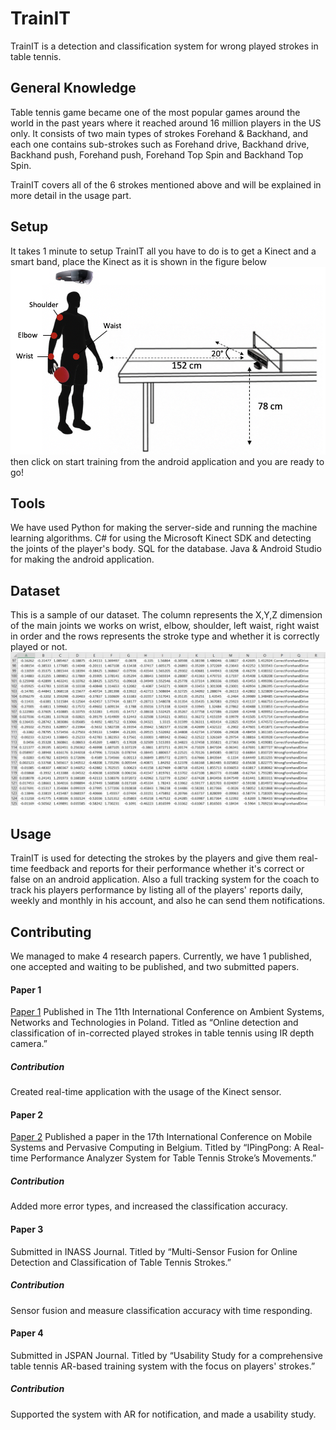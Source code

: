 # TrainIT

TrainIT is a detection and classification system for wrong played strokes in table tennis.

## General Knowledge 
Table tennis game became one of the most popular games around the world in the past years where it reached around 16 million players in the US only. 
It consists of two main types of strokes Forehand & Backhand, and each one contains sub-strokes such as Forehand drive, Backhand drive, Backhand push, Forehand push, Forehand Top Spin and Backhand Top Spin.

TrainIT covers all of the 6 strokes mentioned above and will be explained in more detail in the usage part.

## Setup

It takes 1 minute to setup TrainIT all you have to do is to get a Kinect and a smart band, place the Kinect as it is shown in the figure below ![](image30.png) then click on start training from the android application and you are ready to go!

## Tools
We have used Python for making the server-side and running the machine learning algorithms. C# for using the Microsoft Kinect SDK and detecting the joints of the player's body. SQL for the database. Java & Android Studio for making the android application.

## Dataset 
This is a sample of our dataset. The column represents the X,Y,Z dimension of the main joints we works on wrist, elbow, shoulder, left waist, right waist in order and the rows represents the stroke type and whether it is correctly played or not.
![](dataset.png)
## Usage

TrainIT is used for detecting the strokes by the players and give them real-time feedback and reports for their performance whether it's correct or false on an android application. Also a full tracking system for the coach to track his players performance by listing all of the players' reports daily, weekly and monthly in his account, and also he can send them notifications.

## Contributing

We managed to make 4 research papers. Currently, we have 1 published, one accepted and waiting to be published, and two submitted papers.

#### Paper 1
[Paper 1](*paperlink*) Published in The 11th International Conference on Ambient Systems, Networks and Technologies in Poland. Titled as “Online detection and classification of in-corrected played strokes in table tennis using IR depth camera.”
##### Contribution
Created real-time application with the usage of the Kinect sensor.

#### Paper 2
[Paper 2](https://google.com) Published a paper in the 17th International Conference on Mobile Systems and Pervasive Computing in Belgium. Titled by “IPingPong: A Real-time Performance Analyzer System for Table Tennis Stroke’s Movements.”
##### Contribution
Added more error types, and increased the classification accuracy.

#### Paper 3

Submitted in INASS Journal. Titled by “Multi-Sensor Fusion for Online Detection and Classification of Table Tennis Strokes.”
##### Contribution
Sensor fusion and measure classification accuracy with time responding.
#### Paper 4
Submitted in JSPAN Journal. Titled by “Usability Study for a comprehensive table tennis AR-based training system with the focus on players' strokes.” 
##### Contribution
Supported the system with AR for notification, and made a usability study.
